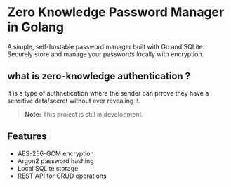 # Zero Knowledge Password Manager in Golang

A simple, self-hostable password manager built with Go and SQLite.  
Securely store and manage your passwords locally with encryption.

## what is zero-knowledge authentication ?
It is a type of authnetication where the sender can prrove they have a sensitive data/secret without ever revealing it. 

> **Note:** This project is still in development.

## Features
- AES-256-GCM encryption
- Argon2 password hashing
- Local SQLite storage
- REST API for CRUD operations
